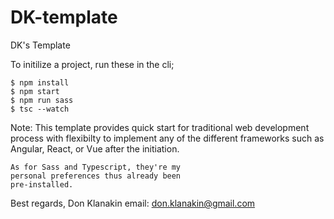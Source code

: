 # DK-template 

DK's Template

To initilize a project, run these in the cli;

    $ npm install
    $ npm start
    $ npm run sass
    $ tsc --watch

Note: This template provides quick start for 
    traditional web development process with
    flexibilty to implement any of the different
    frameworks such as Angular, React, or Vue
    after the initiation.
    
    As for Sass and Typescript, they're my
    personal preferences thus already been
    pre-installed.

Best regards,
Don Klanakin
email: don.klanakin@gmail.com